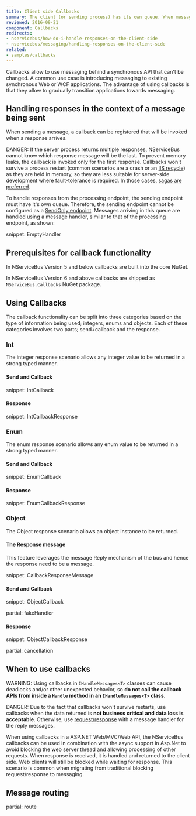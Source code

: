 ```yaml
---
title: Client side Callbacks
summary: The client (or sending process) has its own queue. When messages arrive in the queue, they are handled by a message handler.
reviewed: 2016-09-21
component: Callbacks
redirects:
- nservicebus/how-do-i-handle-responses-on-the-client-side
- nservicebus/messaging/handling-responses-on-the-client-side
related:
- samples/callbacks
---
```


Callbacks allow to use messaging behind a synchronous API that can't be changed. A common use case is introducing messaging to existing synchronous Web or WCF applications. The advantage of using callbacks is that they allow to gradually transition applications towards messaging.


## Handling responses in the context of a message being sent

When sending a message, a callback can be registered that will be invoked when a response arrives.

DANGER: If the server process returns multiple responses, NServiceBus cannot know which response message will be the last. To prevent memory leaks, the callback is invoked only for the first response. Callbacks won't survive a process restart (common scenarios are a crash or an [IIS recycle](https://msdn.microsoft.com/en-us/library/ms525803.aspx)) as they are held in memory, so they are less suitable for server-side development where fault-tolerance is required. In those cases, [sagas are preferred](/nservicebus/sagas/).

To handle responses from the processing endpoint, the sending endpoint must have it's own queue. Therefore, the sending endpoint cannot be configured as a [SendOnly endpoint](/nservicebus/hosting/#self-hosting-send-only-hosting). Messages arriving in this queue are handled using a message handler, similar to that of the processing endpoint, as shown:

snippet: EmptyHandler


## Prerequisites for callback functionality

In NServiceBus Version 5 and below callbacks are built into the core NuGet.

In NServiceBus Version 6 and above callbacks are shipped as `NServiceBus.Callbacks` NuGet package.


## Using Callbacks

The callback functionality can be split into three categories based on the type of information being used; integers, enums and objects. Each of these categories involves two parts; send+callback and the response.


### Int

The integer response scenario allows any integer value to be returned in a strong typed manner.


#### Send and Callback

snippet: IntCallback


#### Response

snippet: IntCallbackResponse


### Enum

The enum response scenario allows any enum value to be returned in a strong typed manner.


#### Send and Callback

snippet: EnumCallback


#### Response

snippet: EnumCallbackResponse


### Object

The Object response scenario allows an object instance to be returned.


#### The Response message

This feature leverages the message Reply mechanism of the bus and hence the response need to be a message.

snippet: CallbackResponseMessage


#### Send and Callback

snippet: ObjectCallback

partial: fakeHandler


#### Response

snippet: ObjectCallbackResponse

partial: cancellation


## When to use callbacks

WARNING: Using callbacks in `IHandleMessages<T>` classes can cause deadlocks and/or other unexpected behavior, so **do not call the callback APIs from inside a `Handle` method in an `IHandleMessages<T>` class**.

DANGER: Due to the fact that callbacks won't survive restarts, use callbacks when the data returned is **not business critical and data loss is acceptable**. Otherwise, use [request/response](/samples/fullduplex) with a message handler for the reply messages.

When using callbacks in a ASP.NET Web/MVC/Web API, the NServiceBus callbacks can be used in combination with the async support in Asp.Net to avoid blocking the web server thread and allowing processing of other requests. When response is received, it is handled and returned to the client side. Web clients will still be blocked while waiting for response. This scenario is common when migrating from traditional blocking request/response to messaging.


## Message routing


partial: route